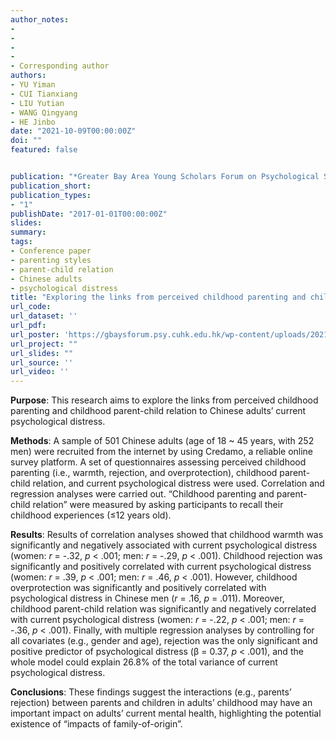 ```yaml
---
author_notes:
-
-
-
-
- Corresponding author
authors:
- YU Yiman 
- CUI Tianxiang
- LIU Yutian
- WANG Qingyang 
- HE Jinbo
date: "2021-10-09T00:00:00Z"
doi: ""
featured: false


publication: "*Greater Bay Area Young Scholars Forum on Psychological Science*"
publication_short:
publication_types:
- "1"
publishDate: "2017-01-01T00:00:00Z"
slides: 
summary:
tags:
- Conference paper
- parenting styles
- parent-child relation
- Chinese adults
- psychological distress
title: "Exploring the links from perceived childhood parenting and childhood parent-child relation to Chinese adults’ current psychological distress: Impacts of family-of-origin?"
url_code:
url_dataset: ''
url_pdf: 
url_poster: 'https://gbaysforum.psy.cuhk.edu.hk/wp-content/uploads/2021/10/CUHKSZ_Yiman-Yu.pdf'
url_project: ""
url_slides: ""
url_source: ''
url_video: ''
---
```

**Purpose**: This research aims to explore the links from perceived childhood parenting and childhood parent-child relation to Chinese adults’ current psychological distress.


**Methods**: A sample of 501 Chinese adults (age of 18 ~ 45 years, with 252 men) were recruited from the internet by using Credamo, a reliable online survey platform. A set of questionnaires assessing perceived childhood parenting (i.e., warmth, rejection, and overprotection), childhood parent-child relation, and current psychological distress were used. Correlation and regression analyses were carried out. “Childhood parenting and parent-child relation” were measured by asking participants to recall their childhood experiences (≤12 years old).


**Results**: Results of correlation analyses showed that childhood warmth was significantly and negatively associated with current psychological distress (women: *r* = -.32, *p* < .001; men: *r* = -.29, *p* < .001). Childhood rejection was significantly and positively correlated with current psychological distress (women: *r* = .39, *p* < .001; men: *r* = .46, *p* < .001). However, childhood overprotection was significantly and positively correlated with psychological distress in Chinese men (*r* = .16, *p* = .011). Moreover, childhood parent-child relation was significantly and negatively correlated with current psychological distress (women: *r* = -.22, *p* < .001; men: *r* = -.36, *p* < .001). Finally, with multiple regression analyses by controlling for all covariates (e.g., gender and age), rejection was the only significant and positive predictor of psychological distress (β = 0.37, *p* < .001), and the whole model could explain 26.8% of the total variance of current psychological distress.


**Conclusions**: These findings suggest the interactions (e.g., parents’ rejection) between parents and children in adults’ childhood may have an important impact on adults’ current mental health, highlighting the potential existence of “impacts of family-of-origin”.
